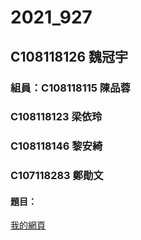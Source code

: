 # 2021_927

## C108118126 魏冠宇

### 組員：C108118115 陳品蓉
###      C108118123 梁依玲
###      C108118146 黎安綺
###      C107118283 鄭勛文

#### 題目：     

[我的網頁](https://www.nkust.edu.tw/)

